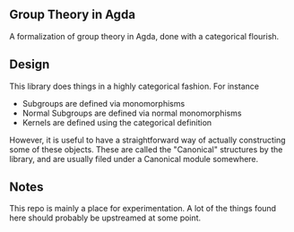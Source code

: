 ## Group Theory in Agda

A formalization of group theory in Agda, done with a categorical flourish.

## Design

This library does things in a highly categorical fashion. For instance
- Subgroups are defined via monomorphisms
- Normal Subgroups are defined via normal monomorphisms
- Kernels are defined using the categorical definition

However, it is useful to have a straightforward way of actually
constructing some of these objects. These are called the "Canonical"
structures by the library, and are usually filed under a Canonical
module somewhere.

## Notes

This repo is mainly a place for experimentation. A lot of the things
found here should probably be upstreamed at some point.
